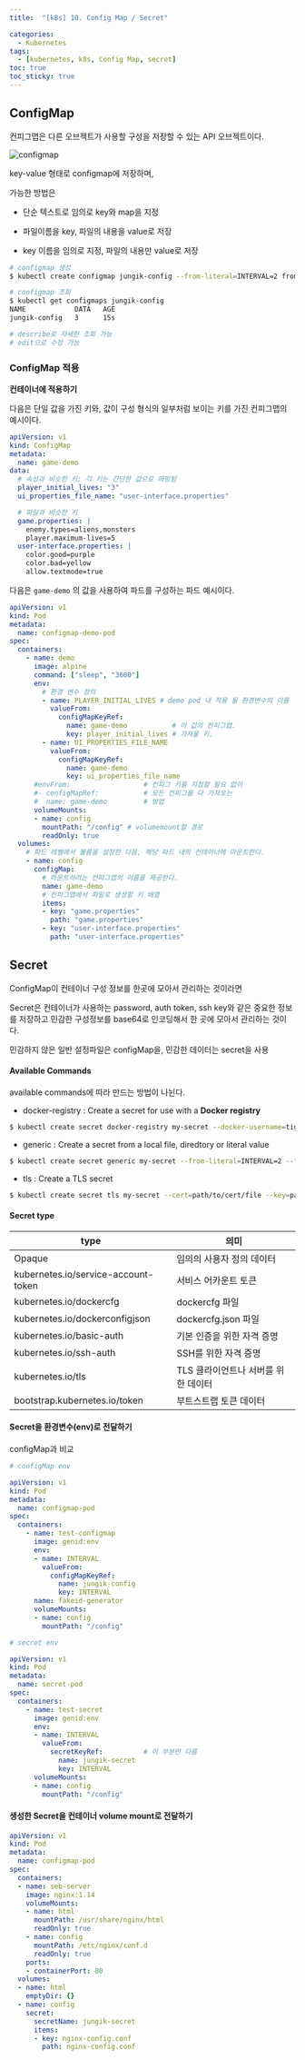 ```yaml
---
title:  "[k8s] 10. Config Map / Secret"

categories:
  - Kubernetes
tags:
  - [kubernetes, k8s, Config Map, secret]
toc: true
toc_sticky: true
---
```


## ConfigMap

컨피그맵은 다른 오브젝트가 사용할 구성을 저장할 수 있는 API 오브젝트이다.

![configmap](https://github.com/JIKMAN/Kubernetes/raw/master/img/configmap.png)

key-value 형태로 configmap에 저장하며,

가능한 방법은

* 단순 텍스트로 임의로 key와 map을 지정

* 파일이름을 key, 파일의 내용을 value로 저장

* key 이름을 임의로 지정, 파일의 내용만 value로 저장

```bash
# configmap 생성
$ kubectl create configmap jungik-config --from-literal=INTERVAL=2 from-literal=OPTION=boy --from-file=config.dir/
```

```bash
# configmap 조회
$ kubectl get configmaps jungik-config
NAME            DATA   AGE
jungik-config   3      15s

# describe로 자세한 조회 가능
# edit으로 수정 가능
```



### ConfigMap 적용

**컨테이너에 적용하기**

다음은 단일 값을 가진 키와, 값이 구성 형식의 일부처럼 보이는 키를 가진 컨피그맵의 예시이다.

```yaml
apiVersion: v1
kind: ConfigMap
metadata:
  name: game-demo
data:
  # 속성과 비슷한 키; 각 키는 간단한 값으로 매핑됨
  player_initial_lives: "3"
  ui_properties_file_name: "user-interface.properties"

  # 파일과 비슷한 키
  game.properties: |
    enemy.types=aliens,monsters
    player.maximum-lives=5    
  user-interface.properties: |
    color.good=purple
    color.bad=yellow
    allow.textmode=true    
```

다음은 `game-demo` 의 값을 사용하여 파드를 구성하는 파드 예시이다.

```yaml
apiVersion: v1
kind: Pod
metadata:
  name: configmap-demo-pod
spec:
  containers:
    - name: demo
      image: alpine
      command: ["sleep", "3600"]
      env:
        # 환경 변수 정의
        - name: PLAYER_INITIAL_LIVES # demo pod 내 적용 될 환경변수의 이름
          valueFrom:
            configMapKeyRef:
              name: game-demo           # 이 값의 컨피그맵.
              key: player_initial_lives # 가져올 키.
        - name: UI_PROPERTIES_FILE_NAME
          valueFrom:
            configMapKeyRef:
              name: game-demo
              key: ui_properties_file_name
      #envFrom:                  # 컨피그 키를 지정할 필요 없이
      #- configMapRef:           # 모든 컨피그를 다 가져오는
      #  name: game-demo         # 방법
      volumeMounts:
      - name: config
        mountPath: "/config" # volumemount할 경로
        readOnly: true
  volumes:
    # 파드 레벨에서 볼륨을 설정한 다음, 해당 파드 내의 컨테이너에 마운트한다.
    - name: config
      configMap:
        # 마운트하려는 컨피그맵의 이름을 제공한다.
        name: game-demo
        # 컨피그맵에서 파일로 생성할 키 배열
        items:
        - key: "game.properties"
          path: "game.properties"
        - key: "user-interface.properties"
          path: "user-interface.properties"
```





## Secret

ConfigMap이 컨테이너 구성 정보를 한곳에 모아서 관리하는 것이라면

Secret은 컨테이너가 사용하는 password, auth token, ssh key와 같은 중요한 정보를 저장하고 민감한 구성정보를 base64로 인코딩해서 한 곳에 모아서 관리하는 것이다.

민감하지 않은 일반 설정파일은 configMap을, 민감한 데이터는 secret을 사용



#### Available Commands

available commands에 따라 만드는 방법이 나뉜다.

* docker-registry : Create a secret for use with a **Docker registry**

```bash
$ kubectl create secret docker-registry my-secret --docker-username=tiger --docker-password=pass --docker-email=tiger@gmail.com
```

* generic : Create a secret from a local file, diredtory or literal value

```bash
$ kubectl create secret generic my-secret --from-literal=INTERVAL=2 --from-file=./test-web-config/
```

* tls : Create a TLS secret

```bash
$ kubectl create secret tls my-secret --cert=path/to/cert/file --key=path/to/key/file
```



#### Secret type

| type                                | 의미                                |
| ----------------------------------- | ----------------------------------- |
| Opaque                              | 임의의 사용자 정의 데이터           |
| kubernetes.io/service-account-token | 서비스 어카운트 토큰                |
| kubernetes.io/dockercfg             | dockercfg 파일                      |
| kubernetes.io/dockerconfigjson      | dockercfg.json 파일                 |
| kubernetes.io/basic-auth            | 기본 인증을 위한 자격 증명          |
| kubernetes.io/ssh-auth              | SSH를 위한 자격 증명                |
| kubernetes.io/tls                   | TLS 클라이언트나 서버를 위한 데이터 |
| bootstrap.kubernetes.io/token       | 부트스트랩 토큰 데이터              |



#### Secret을 환경변수(env)로 전달하기

configMap과 비교

```yaml
# configMap env

apiVersion: v1
kind: Pod
metadata:
  name: configmap-pod
spec:
  containers:
    - name: test-configmap
      image: genid:env
      env:
      - name: INTERVAL
        valueFrom:
          configMapKeyRef:
            name: jungik-config
            key: INTERVAL
      name: fakeid-generator
      volumeMounts:
      - name: config
        mountPath: "/config"
```

```yaml
# secret env

apiVersion: v1
kind: Pod
metadata:
  name: secret-pod
spec:
  containers:
    - name: test-secret
      image: genid:env
      env:
      - name: INTERVAL
        valueFrom:
          secretKeyRef:          # 이 부분만 다름
            name: jungik-secret
            key: INTERVAL
      volumeMounts:
      - name: config
        mountPath: "/config"
```



#### 생성한 Secret을 컨테이너 volume mount로 전달하기

```yaml
apiVersion: v1
kind: Pod
metadata:
  name: configmap-pod
spec:
  containers:
  - name: seb-server
    image: nginx:1.14
    volumeMounts:
    - name: html
      mountPath: /usr/share/nginx/html
      readOnly: true
    - name: config
      mountPath: /etc/nginx/conf.d
      readOnly: true
    ports:
    - containerPort: 80
  volumes:
  - name: html
    emptyDir: {}
  - name: config
    secret:
      secretName: jungik-secret
      items:
      - key: nginx-config.conf
        path: nginx-config.conf
```

